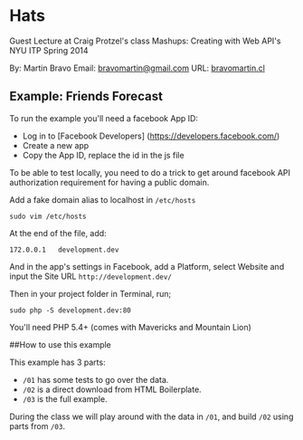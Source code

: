 # Hats
Guest Lecture at Craig Protzel's class Mashups: Creating with Web API's
NYU ITP Spring 2014

By: Martin Bravo
Email: [bravomartin@gmail.com](mailto:bravomartin@gmail.com)
URL: [bravomartin.cl](http://bravomartin.cl)


## Example: Friends Forecast

To run the example you'll need a facebook App ID:

* Log in to [Facebook Developers] (https://developers.facebook.com/) 
* Create a new app
* Copy the App ID, replace the id in the js file


To be able to test locally, you need to do a trick to get around facebook API authorization requirement for having a public domain.

Add a fake domain alias to localhost in `/etc/hosts`

```
sudo vim /etc/hosts
```

At the end of the file, add:

```
172.0.0.1   development.dev
```

And in the app's settings in Facebook, add a Platform, select Website and input the Site URL `http://development.dev/`

Then in your project folder in Terminal, run;

```
sudo php -S development.dev:80
```
You'll need PHP 5.4+ (comes with Mavericks and Mountain Lion)




##How to use this example

This example has 3 parts:

* `/01` has some tests to go over the data.
* `/02` is a direct download from HTML Boilerplate.
* `/03` is the full example.

During the class we will play around with the data in `/01`, and build `/02` using parts from `/03`.




